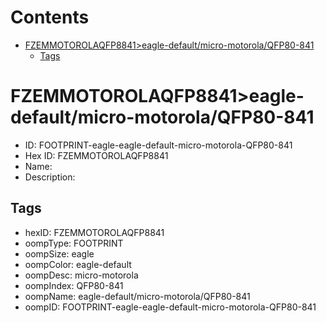 



Contents
========

* [FZEMMOTOROLAQFP8841>eagle-default/micro-motorola/QFP80-841](#fzemmotorolaqfp8841eagle-defaultmicro-motorolaqfp80-841)
	* [Tags](#tags)

# FZEMMOTOROLAQFP8841>eagle-default/micro-motorola/QFP80-841

- ID: FOOTPRINT-eagle-eagle-default-micro-motorola-QFP80-841
- Hex ID: FZEMMOTOROLAQFP8841
- Name: 
- Description: 

## Tags

- hexID: FZEMMOTOROLAQFP8841
- oompType: FOOTPRINT
- oompSize: eagle
- oompColor: eagle-default
- oompDesc: micro-motorola
- oompIndex: QFP80-841
- oompName: eagle-default/micro-motorola/QFP80-841
- oompID: FOOTPRINT-eagle-eagle-default-micro-motorola-QFP80-841
